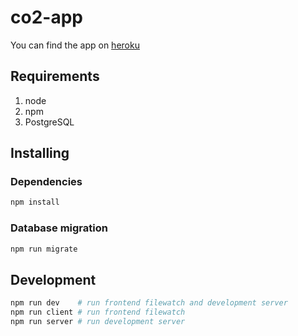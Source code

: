 # co2-app
You can find the app on [heroku](https://co2-emissions.herokuapp.com/)
## Requirements
1. node
2. npm
3. PostgreSQL
## Installing
### Dependencies
```sh
npm install
```
### Database migration
```sh
npm run migrate
```
## Development
```sh
npm run dev    # run frontend filewatch and development server
npm run client # run frontend filewatch 
npm run server # run development server
```

